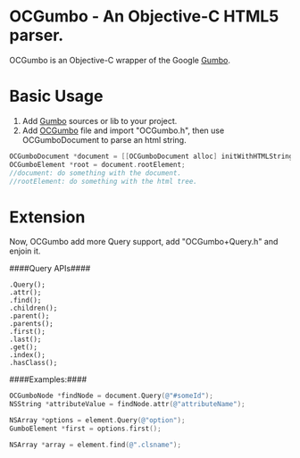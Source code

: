OCGumbo - An Objective-C HTML5 parser.
=====================================

OCGumbo is an Objective-C wrapper of the Google [Gumbo](https://github.com/google/gumbo-parser).

Basic Usage
===========

 1. Add [Gumbo](https://github.com/google/gumbo-parser/tree/master/src) sources or lib to your project.
 2. Add [OCGumbo](https://github.com/tracy-e/OCGumbo/tree/master/OCGumbo) file and import "OCGumbo.h", then use OCGumboDocument to parse an html string.

```objective-c
OCGumboDocument *document = [[OCGumboDocument alloc] initWithHTMLString:htmlString];
OCGumboElement *root = document.rootElement;
//document: do something with the document.
//rootElement: do something with the html tree.
```

Extension
========

Now, OCGumbo add more Query support, add "OCGumbo+Query.h" and enjoin it.

####Query APIs####

```
.Query();
.attr();
.find();
.children();
.parent();
.parents();
.first();
.last();
.get();
.index();
.hasClass();
```

####Examples:####

```objective-c
OCGumboNode *findNode = document.Query(@"#someId");
NSString *attributeValue = findNode.attr(@"attributeName");
```

```objective-c
NSArray *options = element.Query(@"option");
GumboElement *first = options.first();
```

```objective-c
NSArray *array = element.find(@".clsname");
```
